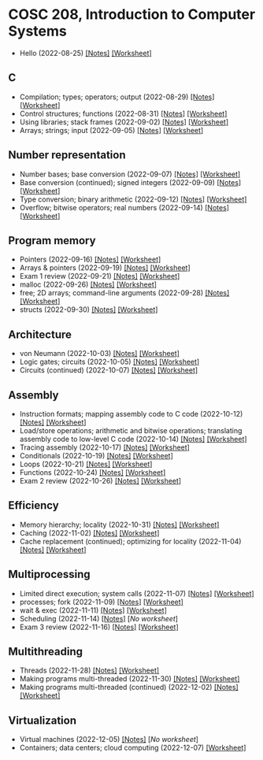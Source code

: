 # COSC 208, Introduction to Computer Systems

* Hello (2022-08-25) [[Notes]](2022-08-25_notes) [[Worksheet]](2022-08-25_worksheet)

## C
* Compilation; types; operators; output (2022-08-29) [[Notes]](2022-08-29_notes) [[Worksheet]](2022-08-29_worksheet)
* Control structures; functions (2022-08-31) [[Notes]](2022-08-31_notes) [[Worksheet]](2022-08-31_worksheet)
* Using libraries; stack frames (2022-09-02) [[Notes]](2022-09-02_notes) [[Worksheet]](2022-09-02_worksheet)
* Arrays; strings; input (2022-09-05) [[Notes]](2022-09-05_notes) [[Worksheet]](2022-09-05_worksheet)

## Number representation
* Number bases; base conversion (2022-09-07) [[Notes]](2022-09-07_notes) [[Worksheet]](2022-09-07_worksheet)
* Base conversion (continued); signed integers (2022-09-09) [[Notes]](2022-09-09_notes) [[Worksheet]](2022-09-09_worksheet)
* Type conversion; binary arithmetic (2022-09-12) [[Notes]](2022-09-12_notes) [[Worksheet]](2022-09-12_worksheet)
* Overflow; bitwise operators; real numbers (2022-09-14) [[Notes]](2022-09-14_notes) [[Worksheet]](2022-09-14_worksheet)

## Program memory
* Pointers (2022-09-16) [[Notes]](2022-09-16_notes) [[Worksheet]](2022-09-16_worksheet)
* Arrays & pointers (2022-09-19) [[Notes]](2022-09-19_notes) [[Worksheet]](2022-09-19_worksheet)
* Exam 1 review (2022-09-21) [[Notes]](2022-09-21_notes) [[Worksheet]](2022-09-21_worksheet)
* malloc (2022-09-26) [[Notes]](2022-09-26_notes) [[Worksheet]](2022-09-26_worksheet)
* free; 2D arrays; command-line arguments (2022-09-28) [[Notes]](2022-09-28_notes) [[Worksheet]](2022-09-28_worksheet)
* structs (2022-09-30) [[Notes]](2022-09-30_notes) [[Worksheet]](2022-09-30_worksheet)

## Architecture
* von Neumann (2022-10-03) [[Notes]](2022-10-03_notes) [[Worksheet]](2022-10-03_worksheet)
* Logic gates; circuits (2022-10-05) [[Notes]](2022-10-05_notes) [[Worksheet]](2022-10-05_worksheet)
* Circuits (continued) (2022-10-07) [[Notes]](2022-10-07_notes) [[Worksheet]](2022-10-07_worksheet)

## Assembly
* Instruction formats; mapping assembly code to C code (2022-10-12) [[Notes]](2022-10-12_notes) [[Worksheet]](2022-10-12_worksheet)
* Load/store operations; arithmetic and bitwise operations; translating assembly code to low-level C code (2022-10-14) [[Notes]](2022-10-14_notes) [[Worksheet]](2022-10-14_worksheet)
* Tracing assembly (2022-10-17) [[Notes]](2022-10-17_notes) [[Worksheet]](2022-10-17_worksheet)
* Conditionals (2022-10-19) [[Notes]](2022-10-19_notes) [[Worksheet]](2022-10-19_worksheet)
* Loops (2022-10-21) [[Notes]](2022-10-21_notes) [[Worksheet]](2022-10-21_worksheet)
* Functions (2022-10-24) [[Notes]](2022-10-24_notes) [[Worksheet]](2022-10-24_worksheet)
* Exam 2 review (2022-10-26) [[Notes]](2022-10-26_notes) [[Worksheet]](2022-10-26_worksheet)

## Efficiency
* Memory hierarchy; locality (2022-10-31) [[Notes]](2022-10-31_notes) [[Worksheet]](2022-10-31_worksheet)
* Caching (2022-11-02) [[Notes]](2022-11-02_notes) [[Worksheet]](2022-11-02_worksheet)
* Cache replacement (continued); optimizing for locality (2022-11-04) [[Notes]](2022-11-04_notes) [[Worksheet]](2022-11-04_worksheet)

## Multiprocessing
* Limited direct execution; system calls (2022-11-07) [[Notes]](2022-11-07_notes) [[Worksheet]](2022-11-07_worksheet)
* processes; fork (2022-11-09) [[Notes]](2022-11-09_notes) [[Worksheet]](2022-11-09_worksheet)
* wait & exec (2022-11-11) [[Notes]](2022-11-11_notes) [[Worksheet]](2022-11-11_worksheet)
* Scheduling (2022-11-14) [[Notes]](2022-11-14_notes) [_No worksheet_]
* Exam 3 review (2022-11-16) [[Notes]](2022-11-16_notes) [[Worksheet]](2022-11-16_worksheet)

## Multithreading
* Threads (2022-11-28) [[Notes]](2022-11-28_notes) [[Worksheet]](2022-11-28_worksheet)
* Making programs multi-threaded (2022-11-30) [[Notes]](2022-11-30_notes) [[Worksheet]](2022-11-30_worksheet)
* Making programs multi-threaded (continued) (2022-12-02) [[Notes]](2022-12-02_notes) [[Worksheet]](2022-12-02_worksheet)

## Virtualization
* Virtual machines (2022-12-05) [[Notes]](2022-12-05_notes) [_No worksheet_]
* Containers; data centers; cloud computing (2022-12-07) <!--[[Notes]](2022-12-07_notes)--> [[Worksheet]](2022-12-07_worksheet)

<!--
* Exam 3 (Final) review (2022-05-06) [[Notes]](2022-05-06_notes) [[Worksheet]](2022-05-06_worksheet)
-->

<!--
## Networking
* Application-to-application communication; Sockets (2021-11-29) [[Notes]](2021-11-29_notes)
* Sockets (continued); TCP/IP model (2021-12-01) [[Notes]](2021-12-01_notes) [[Worksheet]](2021-12-01_worksheet)
* Packet switching; Addressing (2021-12-03) [[Notes]](2021-12-03_notes) [[Worksheet]](2021-12-03_worksheet)
* Addressing (continued); Routing (2021-12-06) [[Notes]](2021-12-06_notes) [[Worksheet]](2021-12-06_worksheet)
* Wireless (2021-12-08) [[Notes]](2021-12-08_notes) [[Worksheet]](2021-12-08_worksheet)
* Cloud computing; review (2021-12-10) [[Notes]](2021-12-10_notes) [[Worksheet]](2021-12-10_worksheet)
-->
